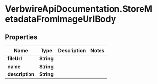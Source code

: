 # VerbwireApiDocumentation.StoreMetadataFromImageUrlBody

## Properties
Name | Type | Description | Notes
------------ | ------------- | ------------- | -------------
**fileUrl** | **String** |  | 
**name** | **String** |  | 
**description** | **String** |  | 
